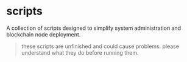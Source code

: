 # scripts

A collection of scripts designed to simplify system administration and blockchain node deployment.

> these scripts are unfinished and could cause problems. please understand what they do before running them.
